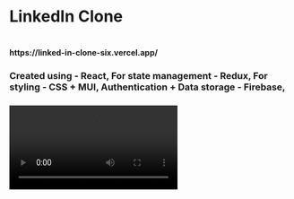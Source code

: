 <h1>LinkedIn Clone<h1>
    
<h4>https://linked-in-clone-six.vercel.app/<h4>    

<h3>
    Created using                  - React, 
    For state management           - Redux,
    For styling                    - CSS + MUI, 
    Authentication + Data storage  - Firebase,
<h3>

<video src="https://user-images.githubusercontent.com/119958748/211155582-60a33658-2a2b-4b3c-b13d-883ca9453bae.mp4"></video>
